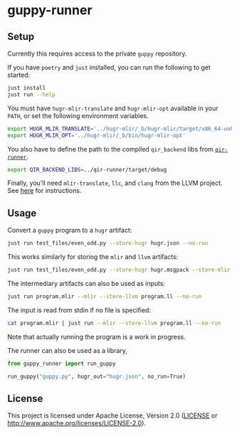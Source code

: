 guppy-runner
============

## Setup

Currently this requires access to the private `guppy` repository.

If you have `poetry` and `just` installed, you can run the following to get started:

```bash
just install
just run --help
```

You must have `hugr-mlir-translate` and `hugr-mlir-opt` available in your `PATH`,
or set the following environment variables.

```bash
export HUGR_MLIR_TRANSLATE='../hugr-mlir/_b/hugr-mlir/target/x86_64-unknown-linux-gnu/debug/hugr-mlir-translate'
export HUGR_MLIR_OPT='../hugr-mlir/_b/bin/hugr-mlir-opt'
```

You also have to define the path to the compiled `qir_backend` libs from [`qir-runner`](https://github.com/qir-alliance/qir-runner).
```bash
export QIR_BACKEND_LIBS=../qir-runner/target/debug
```

Finally, you'll need `mlir-translate`, `llc`, and `clang` from the LLVM project. See [here](https://mlir.llvm.org/getting_started/) for instructions.

## Usage

Convert a `guppy` program to a `hugr` artifact:

```bash
just run test_files/even_odd.py --store-hugr hugr.json --no-run
```

This works similarly for storing the `mlir` and `llvm` artifacts:

```bash
just run test_files/even_odd.py --store-hugr hugr.msgpack --store-mlir program.mlir --store-llvm program.ll --no-run
```

The intermediary artifacts can also be used as inputs:

```bash
just run program.mlir --mlir --store-llvm program.ll --no-run
```

The input is read from stdin if no file is specified:

```bash
cat program.mlir | just run --mlir --store-llvm program.ll --no-run
```

Note that actually running the program is a work in progress.

The runner can also be used as a library,
```python
from guppy_runner import run_guppy

run_guppy("guppy.py", hugr_out="hugr.json", no_run=True)
```

## License

This project is licensed under Apache License, Version 2.0 ([LICENSE][] or http://www.apache.org/licenses/LICENSE-2.0).

  [LICENSE]: ./LICENSE
